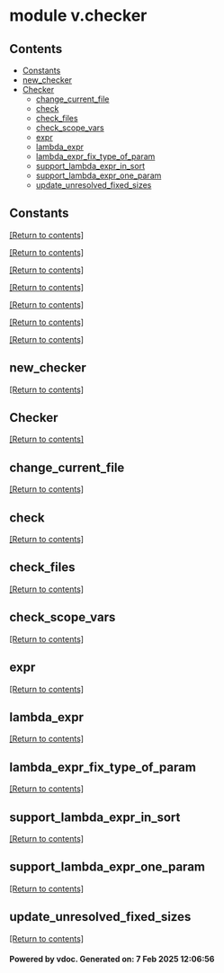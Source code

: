 # module v.checker


## Contents
- [Constants](#Constants)
- [new_checker](#new_checker)
- [Checker](#Checker)
  - [change_current_file](#change_current_file)
  - [check](#check)
  - [check_files](#check_files)
  - [check_scope_vars](#check_scope_vars)
  - [expr](#expr)
  - [lambda_expr](#lambda_expr)
  - [lambda_expr_fix_type_of_param](#lambda_expr_fix_type_of_param)
  - [support_lambda_expr_in_sort](#support_lambda_expr_in_sort)
  - [support_lambda_expr_one_param](#support_lambda_expr_one_param)
  - [update_unresolved_fixed_sizes](#update_unresolved_fixed_sizes)

## Constants
[[Return to contents]](#Contents)

[[Return to contents]](#Contents)

[[Return to contents]](#Contents)

[[Return to contents]](#Contents)

[[Return to contents]](#Contents)

[[Return to contents]](#Contents)

[[Return to contents]](#Contents)

## new_checker
[[Return to contents]](#Contents)

## Checker
[[Return to contents]](#Contents)

## change_current_file
[[Return to contents]](#Contents)

## check
[[Return to contents]](#Contents)

## check_files
[[Return to contents]](#Contents)

## check_scope_vars
[[Return to contents]](#Contents)

## expr
[[Return to contents]](#Contents)

## lambda_expr
[[Return to contents]](#Contents)

## lambda_expr_fix_type_of_param
[[Return to contents]](#Contents)

## support_lambda_expr_in_sort
[[Return to contents]](#Contents)

## support_lambda_expr_one_param
[[Return to contents]](#Contents)

## update_unresolved_fixed_sizes
[[Return to contents]](#Contents)

#### Powered by vdoc. Generated on: 7 Feb 2025 12:06:56
